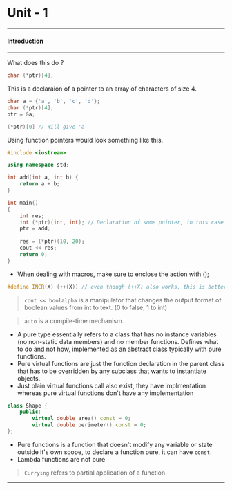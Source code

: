 # Unit - 1
---

#### Introduction
---

What does this do ?
```cpp
char (*ptr)[4];
```

This is a declaraion of a pointer to an array of characters of size 4.
```cpp
char a = {'a', 'b', 'c', 'd'};
char (*ptr)[4];
ptr = &a;

(*ptr)[0] // Will give 'a'
```

Using function pointers would look something like this.
```cpp
#include <iostream>

using namespace std;

int add(int a, int b) {
    return a + b;
}

int main()
{
    int res;
    int (*ptr)(int, int); // Declaration of some pointer, in this case a function pointer.
    ptr = add;
    
    res = (*ptr)(10, 20);
    cout << res;
    return 0;
}
```

- When dealing with macros, make sure to enclose the action with ();

```cpp
#define INCR(X) (++(X)) // even though (++X) also works, this is better practice.
```

> `cout << boolalpha` is a manipulator that changes the output format of boolean values from int to text. (0 to false, 1 to int)

> `auto` is a compile-time mechanism.

- A pure type essentially refers to a class that has no instance variables (no non-static data members) and no member functions. Defines what to do and not how, implemented as an abstract class typically with pure functions.
- Pure virtual functions are just the function declaration in the parent class that has to be overridden by any subclass that wants to instantiate objects.
- Just plain virtual functions call also exist, they have implmentation whereas pure virtual functions don't have any implementation
```cpp
class Shape {
	public:
		virtual double area() const = 0;
		virtual double perimeter() const = 0;
};
```

- Pure functions is a function that doesn't modify any variable or state outside it's own scope, to declare a function pure, it can have `const`.
- Lambda functions are not pure

> `Currying` refers to partial application of a function.

---

